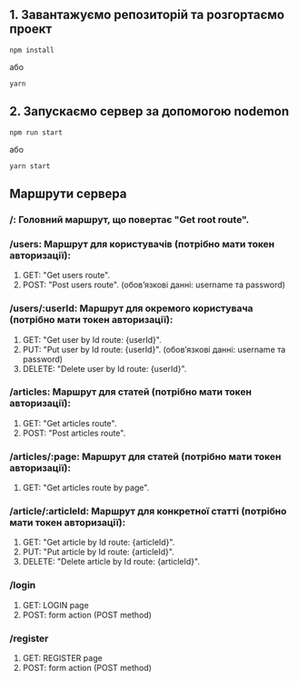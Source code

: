 ## 1. Завантажуємо репозиторій та розгортаємо проект

`npm install`

або

`yarn`

## 2. Запускаємо сервер за допомогою nodemon

`npm run start`

або

`yarn start`

## Маршрути сервера

### /: Головний маршрут, що повертає "Get root route".

### /users: Маршрут для користувачів (потрібно мати токен авторизації):
1. GET: "Get users route".
2. POST: "Post users route". (обовʼязкові данні: username та password)

### /users/:userId: Маршрут для окремого користувача (потрібно мати токен авторизації):
1. GET: "Get user by Id route: {userId}".
2. PUT: "Put user by Id route: {userId}". (обовʼязкові данні: username та password)
3. DELETE: "Delete user by Id route: {userId}".

### /articles: Маршрут для статей (потрібно мати токен авторизації):
1. GET: "Get articles route".
2. POST: "Post articles route".

### /articles/:page: Маршрут для статей (потрібно мати токен авторизації):
1. GET: "Get articles route by page".

### /article/:articleId: Маршрут для конкретної статті (потрібно мати токен авторизації):
1. GET: "Get article by Id route: {articleId}".
2. PUT: "Put article by Id route: {articleId}".
3. DELETE: "Delete article by Id route: {articleId}".

### /login
1. GET: LOGIN page
2. POST: form action (POST method)

### /register
1. GET: REGISTER page
2. POST: form action (POST method)